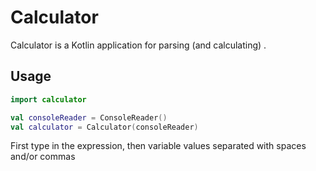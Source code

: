 # Calculator

Calculator is a Kotlin application for parsing (and calculating) .

## Usage

```kotlin
import calculator

val consoleReader = ConsoleReader()
val calculator = Calculator(consoleReader)
```
First type in the expression, then variable values separated with spaces and/or commas